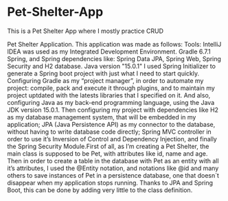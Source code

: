 # Pet-Shelter-App
This is a Pet Shelter App where I mostly practice CRUD

Pet Shelter Application. This application was made as follows: Tools:
IntelliJ IDEA was used as my Integrated Development Environment. Gradle 6.7.1 Spring, and Spring dependencies like: Spring Data JPA, Spring Web, Spring Security and H2 database. Java version "15.0.1" I used Spring Initializer to generate a Spring boot project with just what I need to start quickly. Configuring Gradle as my “project manager”, in order to automate my project: compile, pack and execute it through plugins, and to maintain my project uptdated with the latests libraries that I specified on it. And also, configuring Java as my back-end programming language, using the Java JDK version 15.0.1. Then configuring my project with dependencies like H2 as my database management system, that will be embedded in my application; JPA (Java Persistence API) as my connector to the database, without having to write database code directly; Spring MVC controller in order to use it’s Inversion of Control and Dependency Injection, and finally the Spring Security Module.First of all, as I’m creating a Pet Shelter, the main class is supposed to be Pet, with attributes like id, name and age. Then in order to create a table in the database with Pet as an entity with all it’s attributes, I used the @Entity notation, and notations like @id and many others to save instances of Pet in a persistence database, one that doesn´t disappear when my application stops running. Thanks to JPA and Spring Boot, this can be done by adding very little to the class definition.

